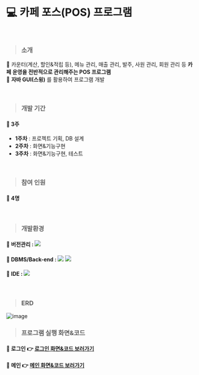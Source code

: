 # :computer: 카페 포스(POS) 프로그램
<br>

> ### 소개
:pushpin: 카운터(계산, 할인&적립 등), 메뉴 관리, 매출 관리, 발주, 사원 관리, 회원 관리 등 **카페 운영을 전반적으로 관리해주는 POS 프로그램**
<br>
:pushpin: **자바 GUI(스윙)** 를 활용하여 프로그램 개발

<br>

> ### 개발 기간
#### :pushpin: 3주
 * **1주차** : 프로젝트 기획, DB 설계
 * **2주차** : 화면&기능구현
 * **3주차** : 화면&기능구현, 테스트
<br>

> ### 참여 인원
#### :pushpin: 4명
<br>

> ### 개발환경
#### :pushpin: 버전관리 : <img src="https://img.shields.io/badge/github-181717?style=for-the-badge&logo=github&logoColor=white">

#### :pushpin: DBMS/Back-end : <img src="https://img.shields.io/badge/oracle-F80000?style=for-the-badge&logo=oracle&logoColor=white"> <img src="https://img.shields.io/badge/java-007396?style=for-the-badge&logo=java&logoColor=white">

#### :pushpin: IDE : <img src="https://img.shields.io/badge/eclipse ide-2C2255?style=for-the-badge&logo=eclipse ide&logoColor=white">
<br>

> ### ERD

![image](https://user-images.githubusercontent.com/85227582/162565008-69d2ed15-1de1-4612-bc3f-6fbe9a623969.png)
<br>

> ### 프로그램 실행 화면&코드
#### :pushpin: 로그인 :point_right: [로그인 화면&코드 보러가기](https://github.com/codexminy/oneteampos/tree/main/src/oneteampos/login)
#### :pushpin: 메인 :point_right: [메인 화면&코드 보러가기](https://github.com/codexminy/oneteampos/tree/main/src/oneteampos/main)

